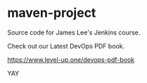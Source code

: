 # maven-project
Source code for James Lee's Jenkins course.

Check out our Latest DevOps PDF book.

https://www.level-up.one/devops-pdf-book

YAY
